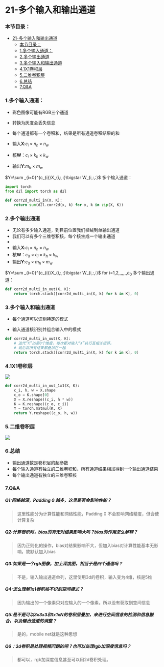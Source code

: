 # 21-多个输入和输出通道

### 本节目录：
- [21-多个输入和输出通道](#21-多个输入和输出通道)
    - [本节目录：](#本节目录)
    - [1.多个输入通道：](#1多个输入通道)
    - [2.多个输出通道](#2多个输出通道)
    - [3.多个输入和输出通道](#3多个输入和输出通道)
    - [4.1X1卷积层](#41x1卷积层)
    - [5.二维卷积层](#5二维卷积层)
    - [6.总结](#6总结)
    - [7.Q&A](#7qa)

### 1.多个输入通道：

- 彩色图像可能有RGB三个通道

- 转换为灰度会丢失信息

- 每个通道都有一个卷积和，结果是所有通道卷积结果的和

- 输入**X**:$c_{i}\times n_{h}\times n_{w}$
- 核**W**：$c_{i}\times k_{h}\times k_{w}$
- 输出**Y**:$m_{h}\times m_{w}$

$Y=\sum _{i=0}^{c_{i}}X_{i,:,:}\bigstar W_{i,:,:}$
多个输入通道：

```python
import torch
from d2l import torch as d2l

def corr2d_multi_in(X, K):
    return sum(d2l.corr2d(x, k) for x, k in zip(X, K))
```


### 2.多个输出通道

- 无论有多少输入通道，到目前位置我们植绒到单输出通道
- 我们可以有多个三维卷积核，每个核生成一个输出通道
-
- 输入**X**:$c_{i}\times n_{h}\times n_{w}$
- 核**W**：$c_{0}\times c_{i}\times k_{h}\times k_{w}$
- 输出**Y**:$c_{0}\times m_{h}\times m_{w}$

$Y=\sum _{i=0}^{c_{i}}X_{i,:,:}\bigstar W_{i,:,:}$           for i=1,2,,,,,,,$c_{0}$
多个输出通道：

```python
def corr2d_multi_in_out(X, K):
    return torch.stack([corr2d_multi_in(X, k) for k in K], 0)
```


### 3.多个输入和输出通道

- 每个通道可以识别特定的模式

- 输入通道核识别并组合输入中的模式

```python
def corr2d_multi_in_out(X, K):
    # 迭代“K”的第0个维度，每次都对输入“X”执行互相关运算。
    # 最后将所有结果都叠加在一起
    return torch.stack([corr2d_multi_in(X, k) for k in K], 0)

```

### 4.1X1卷积层

![](https://cdn.jsdelivr.net/gh/HLIX1/pic/lm_ML/202210252144275.png)

```python
def corr2d_multi_in_out_1x1(X, K):
    c_i, h, w = X.shape
    c_o = K.shape[0]
    X = X.reshape((c_i, h * w))
    K = K.reshape((c_o, c_i))
    Y = torch.matmul(K, X)
    return Y.reshape((c_o, h, w))
```

### 5.二维卷积层

![](https://cdn.jsdelivr.net/gh/HLIX1/pic/lm_ML/202210252145632.png)


### 6.总结

- 输出通道数是卷积层的超参数
- 每个输入通道有独立的二维卷积和，所有通道结果相加得到一个输出通道结果
- 每个输出通道有独立的三维卷积核

### 7.Q&A

##### Q1:网络越深，Padding 0 越多，这里是否会影响性能？

> 这里性能分为计算性能和网络性能，Padding 0 不会影响网络精度，但会使计算复杂

##### Q2:计算卷积时，bias的有无对结果影响大吗？bias的作用怎么解释？

> 因为正则化的操作，bias对结果影响不大，但加入bias对计算性能基本无影响，故默认加入bias

##### Q3:如果是一个rgb图像，加上深度图，相当于是四个通道吗？

> 不是，输入输出通道单列，这里使用3d的卷积，输入变为4维，核是5维

##### Q4:怎么理解1x1卷积核不识别空间模式？

> 因为输出的一个像素只对应输入的一个像素，所以没有获取到空间信息

##### Q5:是不是可以3x3x3和1x1xN的卷积层叠加，来进行空间信息的检测和信息融合，以及输出通道的调整？

> 是的，mobile net就是这种思想                                                                                                                                                                                                                                                                                 

##### Q6：3d卷积是处理视频问题的吧？也可以处理rgb加深度信息吗？

> 都可以，rgb加深度信息甚至可以用2d卷积处理。
